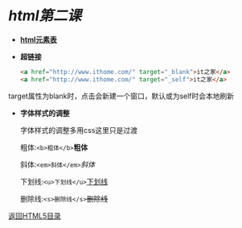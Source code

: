 # ***html第二课***

* [**html元素表**](http://www.html5star.com/manual/html5label-meaning/ "html元素表")

* **超链接**

  ```html
  <a href="http://www.ithome.com/" target="_blank">it之家</a>
  <a href="http://www.ithome.com/" target="_self">it之家</a>
  ```

target属性为blank时，点击会新建一个窗口，默认或为self时会本地刷新  

* **字体样式的调整**

  字体样式的调整多用css这里只是过渡

  粗体:`<b>粗体</b>`<b>粗体</b>

  斜体:`<em>斜体</em>`<em>斜体</em>

  下划线:`<u>下划线</u>`<u>下划线</u>

  删除线:`<s>删除线</s>`<s>删除线</s>

  

[返回HTML5目录](https://los23kgs.github.io/record/html/html.html)
